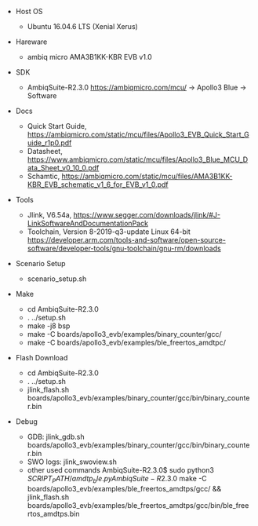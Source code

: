* Host OS
  * Ubuntu 16.04.6 LTS (Xenial Xerus)

* Hareware
  * ambiq micro AMA3B1KK-KBR EVB v1.0

* SDK
  * AmbiqSuite-R2.3.0
      https://ambiqmicro.com/mcu/
      -> Apollo3 Blue
      -> Software

* Docs
  * Quick Start Guide, https://ambiqmicro.com/static/mcu/files/Apollo3_EVB_Quick_Start_Guide_r1p0.pdf
  * Datasheet, https://www.ambiqmicro.com/static/mcu/files/Apollo3_Blue_MCU_Data_Sheet_v0_10_0.pdf
  * Schamtic, https://ambiqmicro.com/static/mcu/files/AMA3B1KK-KBR_EVB_schematic_v1_6_for_EVB_v1_0.pdf

* Tools
  * Jlink, V6.54a, https://www.segger.com/downloads/jlink/#J-LinkSoftwareAndDocumentationPack
  * Toolchain, Version 8-2019-q3-update Linux 64-bit
      https://developer.arm.com/tools-and-software/open-source-software/developer-tools/gnu-toolchain/gnu-rm/downloads

* Scenario Setup
  * scenario_setup.sh

* Make
  * cd AmbiqSuite-R2.3.0
  * . ../setup.sh
  * make -j8 bsp
  * make -C boards/apollo3_evb/examples/binary_counter/gcc/
  * make -C boards/apollo3_evb/examples/ble_freertos_amdtpc/

* Flash Download
  * cd AmbiqSuite-R2.3.0
  * . ../setup.sh
  * jlink_flash.sh boards/apollo3_evb/examples/binary_counter/gcc/bin/binary_counter.bin

* Debug
  * GDB: jlink_gdb.sh boards/apollo3_evb/examples/binary_counter/gcc/bin/binary_counter.bin
  * SWO logs: jlink_swoview.sh
  * other used commands
      AmbiqSuite-R2.3.0$ sudo python3 $SCRIPT_PATH/amdtp_ble.py
      AmbiqSuite-R2.3.0$ make -C boards/apollo3_evb/examples/ble_freertos_amdtps/gcc/ && jlink_flash.sh boards/apollo3_evb/examples/ble_freertos_amdtps/gcc/bin/ble_freertos_amdtps.bin
